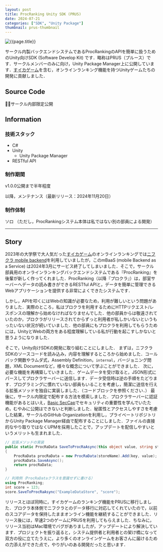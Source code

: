 ```yaml
---
layout: post
title: ProcRanking Unity SDK (PRUS)
date: 2024-07-21
categories: ["SDK", "Unity Package"]
thumbnail: prus-thumbnail
---
```


![{{page.title}}]({{site.baseurl}}/assets/images/prus-thumbnail.png)

サークル内製バックエンドシステムであるProcRankingのAPIを簡単に扱うためのUnity向けSDK (Software Develop Kit) です．略称はPRUS（プルース）です．サークルメンバーのみに向け，Unity Package Manager上に公開しています．[すイカゲーム]({{site.baseurl}}/works/su-ika-game)を含む，オンラインランキング機能を持つUnityゲームたちの開発に貢献しました．

## Source Code

:bowing_man:サークル内部限定公開

## Information

### 技術スタック

- C#
- Unity
  - Unity Package Manager
- RESTful API

### 制作期間

v1.0.0公開まで半年程度

以降，メンテナンス（最新リリース：2024年11月20日）

### 制作体制

ソロ
（ただし，ProcRankingシステム本体は私ではない別の部員による開発）

---

## Story

2023年の大学祭で大人気だった[すイカゲーム]({{site.baseurl}}/works/su-ika-game)のオンラインランキングでは[ニフクラ mobile backend](https://mbaas.nifcloud.com/)を利用していましたが，このmBaaS (mobile Backend as a Service) は2024年3月にサービス終了してしまいました．そこで，サークル部員用のオンラインランキングバックエンドシステムである『ProcRanking』を後輩が新しく作ってくれました．ProcRanking（以降『プロクラ』）は，部室サーバーへデータの読み書きができるRESTful APIと，データを簡単に管理できるWebアプリケーションを提供する非常によくできたシステムです．

しかし，APIを叩くにはWebの知識が必要なため，利用が難しいという問題がありました．実際のところ，私はプロクラを利用するためにHTTPリクエスト/レスポンスの理解から始めなければなりませんでした．他の部員からは敬遠されていたのか，プロクラがリリースされてからずっと利用者が私しかいないというもったいない状況が続いていました．他の部員にもプロクラを利用してもらうためには，UnityとWebの両方をある程度理解している私が行動を起こすしかないと思うようになりました．

そこで，Unity向けSDKの開発に取り組むことにしました．
まずは，ニフクラSDKのソースコードを読み込み，内容を理解するところから始めました．コールバック関数やラムダ式，Assembly Definition，`internal`，バージョニング問題，XML Documentなど，様々な概念について学ぶことができました．
次に，必要な機能を再構築していきました．ゲームデータを受け取ると，JSON形式にパースしてプロクラサーバーに送信します．データ受信時は逆の手順をたどります．プログラミングに慣れていない部員もいることを考慮し，簡潔に送信を行える拡張メソッドを独自に実装しました．（コードブロックを参照ください．）
最後に，サークル内限定で配布する方法を模索しました．プロクラサーバーに認証機能があるとはいえ，[Basic SecCap](https://www.seccap.jp/basic/index.html)でセキュリティの重要性を学んでいたため，むやみに公開はできないと判断しました．秘匿性とアクセスしやすさを考慮した結果，サークルのGitHub Organizationを利用し，プライベートリポジトリからUnity Package Manager経由で配布することにしました．ファイルの直接的なやり取りではなくUPMを採用したことで，アップデートを配信しやすいというメリットも生まれました．

```csharp
// 拡張メソッドの実装
public static ProcRaData SaveToProcRaAsync(this object value, string storeName, string key)
{
    ProcRaData procRaData = new ProcRaData(storeName).Add(key, value);
    procRaData.SaveAsync();
    return procRaData;
}

// 利用例（ProcRaDataクラスを意識せずに書ける）
using ProcRanking;
int score = 123;
score.SaveToProcRaAsync("ExampleDataStore", "score");
```

リリースとほぼ同時に，すイカゲームのランキング機能をPRUSに移行しました．プロクラ本体側でニフクラとのデータ移行に対応してくれていたので，以前のスコアデータを保持したままオンライン機能を継続することができました．リリース後には，早速2つのゲームにPRUSを利用してもらえました．ちなみに，リリース当初はMac環境でバグがありましたが，アップデートにより解決しています．プロジェクトを振り返ると，システム提供者と利用者との架け橋になって双方の役に立てたうえに，より多くのオンラインゲームをお客さんに届けるための力添えができた点で，やりがいのある開発だったと思います．
